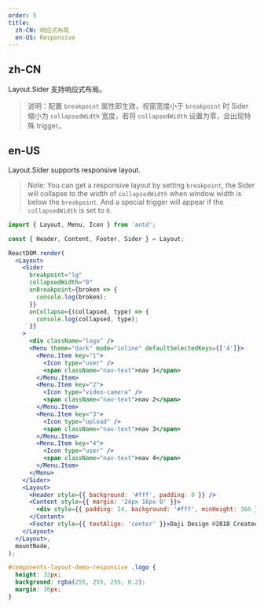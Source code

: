 ```yaml
---
order: 5
title:
  zh-CN: 响应式布局
  en-US: Responsive
---
```


## zh-CN

Layout.Sider 支持响应式布局。

> 说明：配置 `breakpoint` 属性即生效，视窗宽度小于 `breakpoint` 时 Sider 缩小为 `collapsedWidth` 宽度，若将 `collapsedWidth` 设置为零，会出现特殊 trigger。

## en-US

Layout.Sider supports responsive layout.

> Note: You can get a responsive layout by setting `breakpoint`, the Sider will collapse to the width of `collapsedWidth` when window width is below the `breakpoint`. And a special trigger will appear if the `collapsedWidth` is set to `0`.

```jsx
import { Layout, Menu, Icon } from 'antd';

const { Header, Content, Footer, Sider } = Layout;

ReactDOM.render(
  <Layout>
    <Sider
      breakpoint="lg"
      collapsedWidth="0"
      onBreakpoint={broken => {
        console.log(broken);
      }}
      onCollapse={(collapsed, type) => {
        console.log(collapsed, type);
      }}
    >
      <div className="logo" />
      <Menu theme="dark" mode="inline" defaultSelectedKeys={['4']}>
        <Menu.Item key="1">
          <Icon type="user" />
          <span className="nav-text">nav 1</span>
        </Menu.Item>
        <Menu.Item key="2">
          <Icon type="video-camera" />
          <span className="nav-text">nav 2</span>
        </Menu.Item>
        <Menu.Item key="3">
          <Icon type="upload" />
          <span className="nav-text">nav 3</span>
        </Menu.Item>
        <Menu.Item key="4">
          <Icon type="user" />
          <span className="nav-text">nav 4</span>
        </Menu.Item>
      </Menu>
    </Sider>
    <Layout>
      <Header style={{ background: '#fff', padding: 0 }} />
      <Content style={{ margin: '24px 16px 0' }}>
        <div style={{ padding: 24, background: '#fff', minHeight: 360 }}>content</div>
      </Content>
      <Footer style={{ textAlign: 'center' }}>Daji Design ©2018 Created by Ant UED</Footer>
    </Layout>
  </Layout>,
  mountNode,
);
```

```css
#components-layout-demo-responsive .logo {
  height: 32px;
  background: rgba(255, 255, 255, 0.2);
  margin: 16px;
}
```
